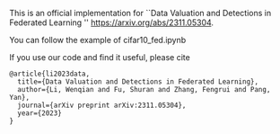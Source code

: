 

This is an official implementation for ``Data Valuation and Detections in Federated Learning '' https://arxiv.org/abs/2311.05304.

You can follow the example of cifar10_fed.ipynb

If you use our code and find it useful, please cite 
```
@article{li2023data,
  title={Data Valuation and Detections in Federated Learning},
  author={Li, Wenqian and Fu, Shuran and Zhang, Fengrui and Pang, Yan},
  journal={arXiv preprint arXiv:2311.05304},
  year={2023}
}
```
